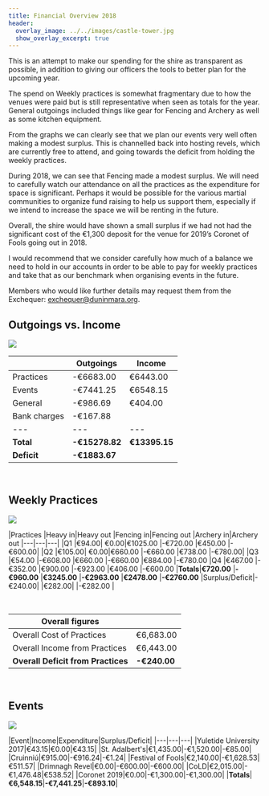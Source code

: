 ```yaml
---
title: Financial Overview 2018
header:
  overlay_image: ../../images/castle-tower.jpg
  show_overlay_excerpt: true
---
```

This is an attempt to make our spending for the shire as transparent as possible, in addition to giving our officers the tools to better plan for the upcoming year.

The spend on Weekly practices is somewhat fragmentary due to how the venues were paid but is still representative when seen as totals for the year. General outgoings included things like gear for Fencing and Archery as well as some kitchen equipment.

From the graphs we can clearly see that we plan our events very well often making a modest surplus. This is channelled back into hosting revels, which are currently free to attend, and going towards the deficit from holding the weekly practices.

During 2018, we can see that Fencing made a modest surplus. We will need to carefully watch our attendance on all the practices as the expenditure for space is significant. Perhaps it would be possible for the various martial communities to organize fund raising to help us support them, especially if we intend to increase the space we will be renting in the future.

Overall, the shire would have shown a small surplus if we had not had the significant cost of the €1,300 deposit for the venue for 2019’s Coronet of Fools going out in 2018.

I would recommend that we consider carefully how much of a balance we need to hold in our accounts in order to be able to pay for weekly practices and take that as our benchmark when organising events in the future.

Members who would like further details may request them from the Exchequer: [exchequer@duninmara.org](mailto:exchequer@duninmara.org).

Outgoings vs. Income
--------------------

<img src="../../images/exchequer/2018/out-vs-in.png" caption="Outgoings vs. Income" />

| |Outgoings|Income|
|---|---|---|
| Practices	| -€6683.00	| €6443.00 |
| Events	| -€7441.25	| €6548.15 |
| General	| -€986.69	| €404.00 |
| Bank charges	| -€167.88	| |
|---|---|---|
| **Total**	| **-€15278.82**	| **€13395.15** |
| **Deficit** | **-€1883.67** | |

<br />

Weekly Practices
----------------

<img src="../../images/exchequer/2018/practices.png" caption="Income from weekly practices" />

|Practices	|Heavy in|Heavy out		|Fencing in|Fencing out		|Archery in|Archery out
|---|---|---|
|Q1	|€94.00|	€0.00|€1025.00	|-€720.00	|€450.00	|-€600.00|
|Q2	|€105.00|		€0.00|€660.00	|-€660.00	|€738.00	|-€780.00|
|Q3	|€54.00	|-€608.00	|€660.00	|-€660.00	|€884.00	|-€780.00
|Q4	|€467.00	|-€352.00	|€900.00	|-€923.00	|€406.00	|-€600.00
|**Totals**|**€720.00**	|**-€960.00**	|**€3245.00**	|**-€2963.00**	|**€2478.00**	|**-€2760.00**
|Surplus/Deficit|-€240.00|		|€282.00|		|-€282.00	|

<br />

|Overall figures| |
|---|---|
|Overall Cost of Practices|€6,683.00|
|Overall Income from Practices|€6,443.00|
|**Overall Deficit from Practices**|**-€240.00**|

<br />

Events
------

<img src="../../images/exchequer/2018/events.png" caption="Income and expenditure from events" />

|Event|Income|Expenditure|Surplus/Deficit|
|---|---|---|
|Yuletide University 2017|€43.15|€0.00|€43.15|
|St. Adalbert's|€1,435.00|-€1,520.00|-€85.00|
|Cruinniú|€915.00|-€916.24|-€1.24|
|Festival of Fools|€2,140.00|-€1,628.53|€511.57|
|Drimnagh Revel|€0.00|-€600.00|-€600.00|
|CoLD|€2,015.00|-€1,476.48|€538.52|
|Coronet 2019|€0.00|-€1,300.00|-€1,300.00|
|**Totals**|**€6,548.15**|**-€7,441.25**|**-€893.10**|